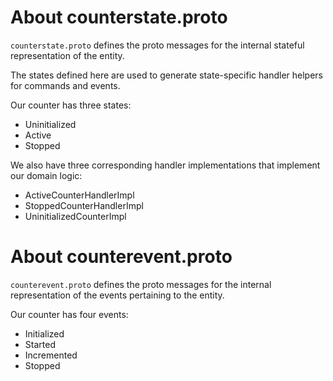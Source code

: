 # About counterstate.proto
`counterstate.proto` defines the proto messages for the internal stateful representation of the entity.

The states defined here are used to generate state-specific handler helpers for commands and events.

Our counter has three states:
* Uninitialized
* Active
* Stopped

We also have three corresponding handler implementations that implement our domain logic:
* ActiveCounterHandlerImpl
* StoppedCounterHandlerImpl
* UninitializedCounterImpl

# About counterevent.proto
`counterevent.proto` defines the proto messages for the internal representation of the events pertaining to the entity.

Our counter has four events:
* Initialized
* Started
* Incremented
* Stopped


